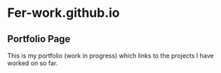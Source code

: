 # Fer-work.github.io
## Portfolio Page
This is my portfolio (work in progress) which links to the projects I have worked on so far. 
